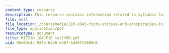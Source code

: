 ```yaml
---
content_type: resource
description: This resource contains information related to syllabus for fall 2009.
file: null
file_location: /coursemedia/21h-104j-riots-strikes-and-conspiracies-in-american-history-fall-2010/95e03c4c924a62a8e3876d49f51889c0_MIT21H_104JF10_syllf09.pdf
file_type: application/pdf
resourcetype: Document
title: MIT21H_104JF10_syllf09.pdf
uid: 95e03c4c-924a-62a8-e387-6d49f51889c0
---
```

